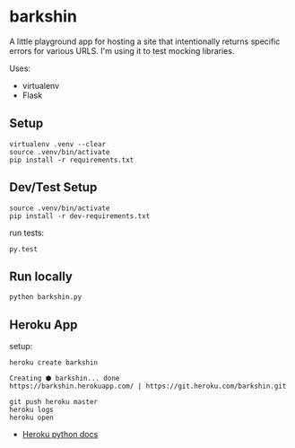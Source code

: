 barkshin
========

A little playground app for hosting a site that intentionally returns specific errors for various URLS.
I'm using it to test mocking libraries.

Uses:

* virtualenv
* Flask

Setup
-----

    virtualenv .venv --clear
    source .venv/bin/activate
    pip install -r requirements.txt

Dev/Test Setup
--------------

    source .venv/bin/activate
    pip install -r dev-requirements.txt

run tests:

    py.test

Run locally
-----------

    python barkshin.py

Heroku App
----------

setup:

    heroku create barkshin

    Creating ⬢ barkshin... done
    https://barkshin.herokuapp.com/ | https://git.heroku.com/barkshin.git

    git push heroku master
    heroku logs
    heroku open

* [Heroku python docs](https://devcenter.heroku.com/categories/python-support)
